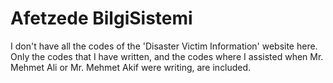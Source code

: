 # Afetzede BilgiSistemi
I don't have all the codes of the 'Disaster Victim Information' website here. Only the codes that I have written, and the codes where I assisted when Mr. Mehmet Ali or Mr. Mehmet Akif were writing, are included.
